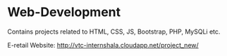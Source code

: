 # Web-Development
Contains projects related to HTML, CSS, JS, Bootstrap, PHP, MySQLi etc.

E-retail Website: http://vtc-internshala.cloudapp.net/project_new/
